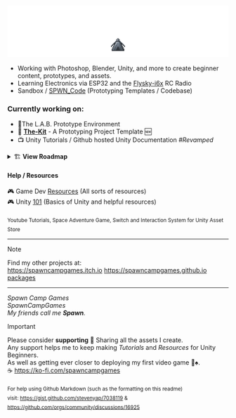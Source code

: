 ![SpawnCampGames](https://github.com/SpawnCampGames/Resources/blob/main/101/img/SPWN_GITHUB_HEADER.png)
- Working with Photoshop, Blender, Unity, and more to create beginner content, prototypes, and assets.
- Learning Electronics via ESP32 and the [Flysky-i6x](https://github.com/SpawnCampGames/flysky-i6x) RC Radio
- Sandbox / [SPWN_Code](https://github.com/SpawnCampGames/The-Kit/tree/main/Documentation/SPWN_Code.md) (Prototyping Templates / Codebase)

### Currently working on:
- 🧪The L.A.B. Prototype Environment
- 🧰 [**The-Kit**](https://github.com/SpawnCampGames/The-Kit) - A Prototyping Project Template 🆕  
- 📺 Unity Tutorials / Github hosted Unity Documentation *#Revamped*

<details>
<summary>🏗️ <b>View Roadmap</b></summary>

![ROADMAP](https://storage.ko-fi.com/cdn/useruploads/display/50e94d72-4639-46f6-8ab3-8fb3df59545b_spwn_romap.png)
</details>

#### Help / Resources

🎮 Game Dev [Resources](https://github.com/spawncampgames/Resources/blob/master/readme.md) (All sorts of resources)  
🎮 Unity [101](https://github.com/SpawnCampGames/Resources/blob/main/101/readme.md) (Basics of Unity and helpful resources)  

<sub>
Youtube Tutorials, Space Adventure Game, Switch and Interaction System for Unity Asset Store
</sub>  

---

> [!NOTE]  
> Find my other projects at:  
> https://spawncampgames.itch.io
> https://spawncampgames.github.io
> [packages](https://github.com/SpawnCampGames/packages)

---

*Spawn Camp Games  
SpawnCampGames  
My friends call me **Spawn**.*  

>[!IMPORTANT]  
> Please consider **supporting** 🧡 Sharing all the assets I create.  
> Any support helps me to keep making *Tutorials* and *Resources* for Unity Beginners.  
> As well as getting ever closer to deploying my first video game 👾♠️.  
> ☕ https://ko-fi.com/spawncampgames  

<sub>For help using Github Markdown (such as the formatting on this readme)  
visit: https://gist.github.com/stevenyap/7038119 & https://github.com/orgs/community/discussions/16925</sub>
